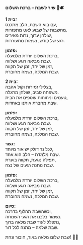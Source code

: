 **שיר לשבת – ברכת השלום** 🌸🕊️  

**בית 1:**  
עם בוא השבת, הלב מתכנס,  
מחשבות של שבוע לאט מתפזרות.  
שולחן ערוך, נרות מאירים,  
רגע של קודש, נשמות מתעוררות.  

**פזמון:**  
ברכת השלום יורדת מלמעלה,  
שבת מביאה רוגע ושלווה.  
זמן של יחד, זמן של תקווה,  
שבת המלכה, נשמה מחוברת.  

**בית 2:**  
בצלילי זמירות וקול אהבה,  
משפחה סביב, שולחן מתגלה.  
טעמים וניחוחות עוטפים את הבית,  
שבת מחברת אותנו באחדות.  

**פזמון:**  
ברכת השלום יורדת מלמעלה,  
שבת מביאה רוגע ושלווה.  
זמן של יחד, זמן של תקווה,  
שבת המלכה, נשמה מחוברת.  

**גשר:**  
לכל נר דולק יש אור מיוחד,  
שבת מלמדת – הלב הוא אחד.  
תפילה נוגעת, תקווה בוערת,  
שבת נותנת רגעים של נצח.  

**פזמון:**  
ברכת השלום יורדת מלמעלה,  
שבת מביאה רוגע ושלווה.  
זמן של יחד, זמן של תקווה,  
שבת המלכה, נשמה מחוברת.  

**סיום:**  
וכשהשבת תחלוף בדרכה,  
נשמור בלבנו את רגעי השמחה.  
נתפלל לעוד שבת מלאה ברוך,  
שבת שלמה – מתנה לכל דור.  

שבת שלום מלאה באור, חיבור ונחת! 🌟✨
